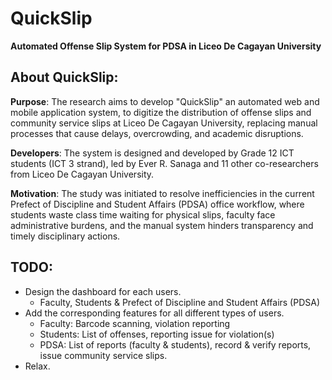 # QuickSlip

__Automated Offense Slip System for PDSA in Liceo De Cagayan University__

## About QuickSlip:
**Purpose**: The research aims to develop "QuickSlip" an automated web and mobile application system, to digitize the distribution of offense slips and community service slips at Liceo De Cagayan University, replacing manual processes that cause delays, overcrowding, and academic disruptions.

**Developers**: The system is designed and developed by Grade 12 ICT students (ICT 3 strand), led by Ever R. Sanaga and 11 other co-researchers from Liceo De Cagayan University.

**Motivation**: The study was initiated to resolve inefficiencies in the current Prefect of Discipline and Student Affairs (PDSA) office workflow, where students waste class time waiting for physical slips, faculty face administrative burdens, and the manual system hinders transparency and timely disciplinary actions.

## TODO:

* Design the dashboard for each users.
    * Faculty, Students & Prefect of Discipline and Student Affairs (PDSA)
* Add the corresponding features for all different types of users.
    * Faculty: Barcode scanning, violation reporting
    * Students: List of offenses, reporting issue for violation(s)
    * PDSA: List of reports (faculty & students), record & verify reports, issue community service slips. 
* Relax.

